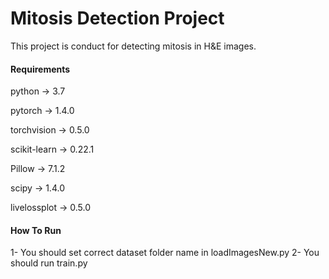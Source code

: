 # Mitosis Detection Project

This project is conduct for detecting mitosis in H&E images.

#### Requirements

python -> 3.7

pytorch -> 1.4.0

torchvision -> 0.5.0

scikit-learn -> 0.22.1

Pillow -> 7.1.2

scipy -> 1.4.0

livelossplot -> 0.5.0

#### How To Run

1- You should set correct dataset folder name in loadImagesNew.py
2- You should run train.py
